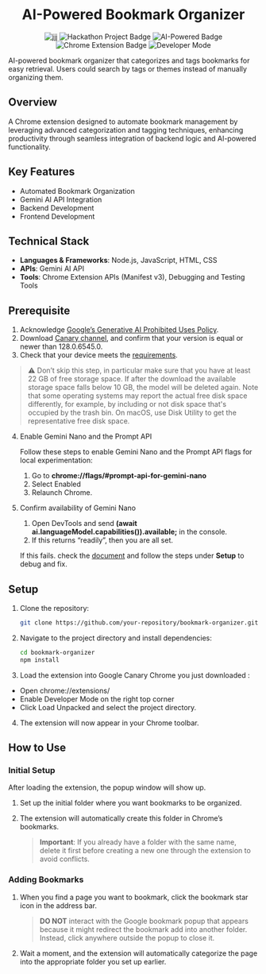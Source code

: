 
<h1 align='center'>AI-Powered Bookmark Organizer</h1>
<p align='center'>
  <img alt="jjj" src="https://img.shields.io/badge/version-1.0-blue">
  <img src="https://img.shields.io/badge/Hackathon-Project-purple" alt="Hackathon Project Badge">
  <img src="https://img.shields.io/badge/AI-Powered-green" alt="AI-Powered Badge">
  <img src="https://img.shields.io/badge/Chrome%20Extension-orange" alt="Chrome Extension Badge">
  <img src="https://img.shields.io/badge/Developer%20mode-red" alt="Developer Mode">
</p>
AI-powered bookmark organizer that categorizes and tags bookmarks for easy retrieval. Users could search by tags or themes instead of manually organizing them.


## Overview
A Chrome extension designed to automate bookmark management by leveraging advanced categorization and tagging techniques, enhancing productivity through seamless integration of backend logic and AI-powered functionality.

## Key Features
- Automated Bookmark Organization
- Gemini AI API Integration  
- Backend Development
- Frontend Development

## Technical Stack
- **Languages & Frameworks**: Node.js, JavaScript, HTML, CSS  
- **APIs**: Gemini AI API  
- **Tools**: Chrome Extension APIs (Manifest v3), Debugging and Testing Tools  

## Prerequisite 
1. Acknowledge [Google’s Generative AI Prohibited Uses Policy](https://policies.google.com/terms/generative-ai/use-policy).
2. Download [Canary channel](https://www.google.com/chrome/canary/), and confirm that your version is equal or newer than 128.0.6545.0.
3. Check that your device meets the [requirements](https://docs.google.com/document/d/1VG8HIyz361zGduWgNG7R_R8Xkv0OOJ8b5C9QKeCjU0c/edit#heading=h.cwc2ewfrtynq).
> ⚠️ Don’t skip this step, in particular make sure that you have at least 22 GB of free storage space.
> If after the download the available storage space falls below 10 GB, the model will be deleted again.
> Note that some operating systems may report the actual free disk space differently, for example, by including or not disk space that's occupied by the trash bin.
> On macOS, use Disk Utility to get the representative free disk space.
4. Enable Gemini Nano and the Prompt API

     Follow these steps to enable Gemini Nano and the Prompt API flags for local experimentation:

     1. Go to **chrome://flags/#prompt-api-for-gemini-nano**
     2. Select Enabled
     3. Relaunch Chrome.
5. Confirm availability of Gemini Nano

    1. Open DevTools and send **(await ai.languageModel.capabilities()).available;** in the console. 
    2. If this returns “readily”, then you are all set. 

    If this fails. check the [document](https://docs.google.com/document/d/1VG8HIyz361zGduWgNG7R_R8Xkv0OOJ8b5C9QKeCjU0c/edit?tab=t.0#heading=h.93r8whrihtch) and follow the steps under **Setup** to debug and fix.


## Setup
1. Clone the repository:
   ```bash
   git clone https://github.com/your-repository/bookmark-organizer.git
2. Navigate to the project directory and install dependencies:
   ```bash
   cd bookmark-organizer
   npm install
   ```

3. Load the extension into Google Canary Chrome you just downloaded :
  - Open chrome://extensions/
  - Enable Developer Mode on the right top corner
  - Click Load Unpacked and select the project directory.

4. The extension will now appear in your Chrome toolbar.

## How to Use
### Initial Setup
After loading the extension, the popup window will show up.
1. Set up the initial folder where you want bookmarks to be organized.
2. The extension will automatically create this folder in Chrome’s bookmarks.

    > **Important**: If you already have a folder with the same name, delete it first before creating a new one through the extension to avoid conflicts.

### Adding Bookmarks

1. When you find a page you want to bookmark, click the bookmark star icon in the address bar.

    > **DO NOT** interact with the Google bookmark popup that appears because it might redirect the bookmark add into another folder. Instead, click anywhere outside the popup to close it.
2. Wait a moment, and the extension will automatically categorize the page into the appropriate folder you set up earlier.

